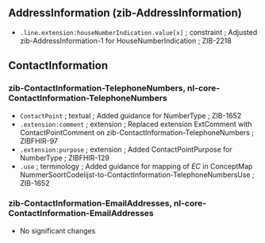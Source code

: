 ## AddressInformation (zib-AddressInformation)
* `.line.extension:houseNumberIndication.value[x]` ; constraint ; Adjusted zib-AddressInformation-1 for HouseNumberIndication ; ZIB-2218

## ContactInformation 
### zib-ContactInformation-TelephoneNumbers, nl-core-ContactInformation-TelephoneNumbers
* `ContactPoint` ; textual ; Added guidance for NumberType ; ZIB-1652
* `.extension:comment` ; extension ; Replaced extension ExtComment with ContactPointComment on zib-ContactInformation-TelephoneNumbers ; ZIBFHIR-97
* `.extension:purpose` ; extension ; Added ContactPointPurpose for NumberType ; ZIBFHIR-129
* `.use` ; terminology ; Added guidance for mapping of _EC_ in ConceptMap NummerSoortCodelijst-to-ContactInformation-TelephoneNumbersUse ; ZIB-1652 
### zib-ContactInformation-EmailAddresses, nl-core-ContactInformation-EmailAddresses
* No significant changes
